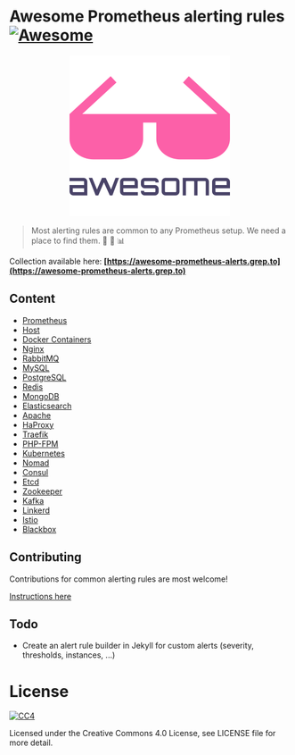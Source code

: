 # Awesome Prometheus alerting rules [![Awesome](https://cdn.rawgit.com/sindresorhus/awesome/d7305f38d29fed78fa85652e3a63e154dd8e8829/media/badge.svg)](https://github.com/sindresorhus/awesome)

<!-- ![Awesome logo](./assets/awesome.png) -->
<p align="center"> 
    <img src="./assets/awesome.png">
</p>

> Most alerting rules are common to any Prometheus setup. We need a place to find them. 🤘 🚨 📊

Collection available here: **[https://awesome-prometheus-alerts.grep.to](https://awesome-prometheus-alerts.grep.to)**

## Content

- [Prometheus](https://awesome-prometheus-alerts.grep.to/rules#prometheus)
- [Host](https://awesome-prometheus-alerts.grep.to/rules#host)
- [Docker Containers](https://awesome-prometheus-alerts.grep.to/rules#docker-containers)
- [Nginx](https://awesome-prometheus-alerts.grep.to/rules#nginx)
- [RabbitMQ](https://awesome-prometheus-alerts.grep.to/rules#rabbitmq)
- [MySQL](https://awesome-prometheus-alerts.grep.to/rules#mysql)
- [PostgreSQL](https://awesome-prometheus-alerts.grep.to/rules#postgresql)
- [Redis](https://awesome-prometheus-alerts.grep.to/rules#redis)
- [MongoDB](https://awesome-prometheus-alerts.grep.to/rules#mongodb)
- [Elasticsearch](https://awesome-prometheus-alerts.grep.to/rules#elasticsearch)
- [Apache](https://awesome-prometheus-alerts.grep.to/rules#apache)
- [HaProxy](https://awesome-prometheus-alerts.grep.to/rules#haproxy)
- [Traefik](https://awesome-prometheus-alerts.grep.to/rules#traefik)
- [PHP-FPM](https://awesome-prometheus-alerts.grep.to/rules#php-fpm)
- [Kubernetes](https://awesome-prometheus-alerts.grep.to/rules#kubernetes)
- [Nomad](https://awesome-prometheus-alerts.grep.to/rules#nomad)
- [Consul](https://awesome-prometheus-alerts.grep.to/rules#consul)
- [Etcd](https://awesome-prometheus-alerts.grep.to/rules#etcd)
- [Zookeeper](https://awesome-prometheus-alerts.grep.to/rules#zookeeper)
- [Kafka](https://awesome-prometheus-alerts.grep.to/rules#kafka)
- [Linkerd](https://awesome-prometheus-alerts.grep.to/rules#linkerd)
- [Istio](https://awesome-prometheus-alerts.grep.to/rules#istio)
- [Blackbox](https://awesome-prometheus-alerts.grep.to/rules#blackbox)

## Contributing

Contributions for common alerting rules are most welcome!

[Instructions here](CONTRIBUTING.md)

## Todo

- Create an alert rule builder in Jekyll for custom alerts (severity, thresholds, instances, ...)

# License

[![CC4](https://mirrors.creativecommons.org/presskit/cc.srr.primary.svg)](https://creativecommons.org/licenses/by/4.0/legalcode)

Licensed under the Creative Commons 4.0 License, see LICENSE file for more detail.
